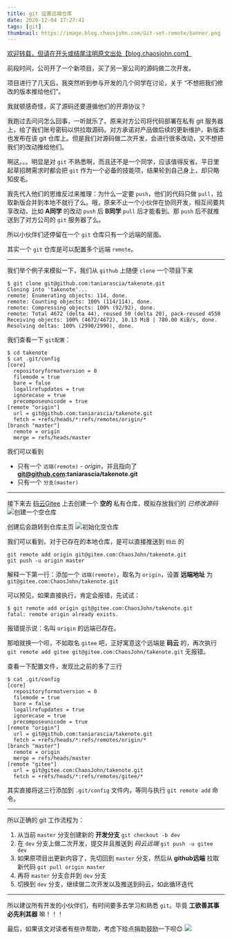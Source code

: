 ```yaml
---
title: git 设置远端仓库
date: 2020-12-04 17:27:41
tags: [git]
thumbnail: https://image.blog.chaosjohn.com/Git-set-remote/banner.png
---
```


[欢迎转载，但请在开头或结尾注明原文出处【blog.chaosjohn.com】](https://blog.chaosjohn.com/Git-set-remote.html)

前段时间，公司开了一个新项目，买了另一家公司的源码做二次开发。

项目进行了几天后，我突然听到参与开发的几个同学在讨论，关于 “不想把我们修改的版本推给他们”。

我就顿感奇怪，买了源码还要遵循他们的开源协议？

我跑过去问问怎么回事，一听就乐了。原来对方公司将代码部署在私有 git 服务器上，给了我们账号密码以供拉取源码。对方承诺对产品做后续的更新维护，新版本也发布在该 git 仓库上。但是我们对源码做二次开发，会进行很多改动，又不想把我们的改动推给他们。

啊这。。。明显是对 `git` 不熟悉啊，而且还不是一个同学，应该值得反省。平日里起草招聘需求时都会把 `git` 作为一个必备的技能项，结果轮到自己身上，却只略知皮毛。

我先代入他们的思维反过来推理：为什么一定要 `push`，他们的代码只做 `pull`，拉取新版合并到本地不就行了么。哦，原来不止一个小伙伴在协同开发，相互间要共享改动，比如 **A同学** 的改动 `push` 后 **B同学** `pull` 后才能看到。那 `push` 后不就推送到了对方公司的 `git` 服务器了么。

所以小伙伴们还停留在一个 `git` 仓库只有一个远端的层面。

其实一个 `git` 仓库是可以配置多个远端 `remote`。

---

我们举个例子来模拟一下，我们从 `github` 上随便 `clone` 一个项目下来
```
$ git clone git@github.com:taniarascia/takenote.git
Cloning into 'takenote'...
remote: Enumerating objects: 114, done.
remote: Counting objects: 100% (114/114), done.
remote: Compressing objects: 100% (92/92), done.
remote: Total 4672 (delta 44), reused 50 (delta 20), pack-reused 4558
Receiving objects: 100% (4672/4672), 10.13 MiB | 780.00 KiB/s, done.
Resolving deltas: 100% (2990/2990), done.
```

我们查看一下 `git配置`：
```
$ cd takenote
$ cat .git/config
[core]
  repositoryformatversion = 0
  filemode = true
  bare = false
  logallrefupdates = true
  ignorecase = true
  precomposeunicode = true
[remote "origin"]
  url = git@github.com:taniarascia/takenote.git
  fetch = +refs/heads/*:refs/remotes/origin/*
[branch "master"]
  remote = origin
  merge = refs/heads/master
```

我们可以看到
- 只有一个 `远端(remote)` - *origin*，并且指向了 **git@github.com:taniarascia/takenote.git**
- 只有一个 `分支(master)`

---

接下来去 [码云Gitee](https://gitee.com/) 上去创建一个 **空的** 私有仓库，模拟存放我们的 *已修改源码* 
![创建一个空仓库](https://image.blog.chaosjohn.com/Git-set-remote/create-empty-repository.png)

创建后会跳转到仓库主页
![初始化空仓库](https://image.blog.chaosjohn.com/Git-set-remote/init-empty-repository.png)

我们可以看到，对于已存在的本地仓库，是可以直接推送到 `码云` 的
```
git remote add origin git@gitee.com:ChaosJohn/takenote.git
git push -u origin master
```

解释一下第一行：添加一个 `远端(remote)`，取名为 `origin`，设置 **远端地址** 为 `git@gitee.com:ChaosJohn/takenote.git`

可以预见，如果直接执行，肯定会报错，先试试：
```
$ git remote add origin git@gitee.com:ChaosJohn/takenote.git
fatal: remote origin already exists.
```

报错提示说：名叫 `origin` 的远端已存在。

那咱就换一个呗，不如取名 `gitee` 吧，正好寓意这个远端是 **码云** 的，再次执行 `git remote add gitee git@gitee.com:ChaosJohn/takenote.git` 无报错。

查看一下配置文件，发现比之前的多了三行
```
$ cat .git/config
[core]
  repositoryformatversion = 0
  filemode = true
  bare = false
  logallrefupdates = true
  ignorecase = true
  precomposeunicode = true
[remote "origin"]
  url = git@github.com:taniarascia/takenote.git
  fetch = +refs/heads/*:refs/remotes/origin/*
[branch "master"]
  remote = origin
  merge = refs/heads/master
[remote "gitee"]
  url = git@gitee.com:ChaosJohn/takenote.git
  fetch = +refs/heads/*:refs/remotes/gitee/*
```

其实直接将这三行添加到 `.git/config` 文件内，等同与执行 `git remote add` 命令。

---

所以正确的 git 工作流程为：
1. 从当前 `master` 分支创建新的 **开发分支** `git checkout -b dev`
2. 在 `dev` 分支上做二次开发，提交并且推送到 *码云远端* `git push -u gitee dev`
3. 如果原项目出更新内容了，先切回到 `master` 分支，然后从 **github远端** 拉取新代码 `git pull origin master`
4. 再将 `master` 分支合并到 `dev` 分支
5. 切换到 `dev` 分支，继续做二次开发以及推送到码云，如此循环迭代

---

所以建议所有开发的小伙伴们，有时间要多去学习和熟悉 `git`。毕竟 **工欲善其事 必先利其器** 嘛！！！

最后，如果该文对读者有些许帮助，考虑下给点捐助鼓励一下呗😊
![](https://image.blog.chaosjohn.com/donate-me.png)
